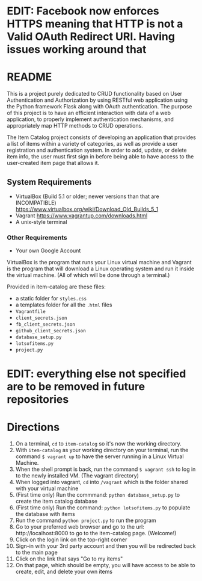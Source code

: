 # EDIT: Facebook now enforces HTTPS meaning that HTTP is not a Valid OAuth Redirect URI. Having issues working around that

# README
This is a project purely dedicated to CRUD functionality based on User Authentication and Authorization by using RESTful web application using the Python framework Flask along with OAuth authentication. The purpose of this project is to have an efficient interaction with data of a web application, to properly implement authentication mechanisms, and appropriately map HTTP methods to CRUD operations.

The Item Catalog project consists of developing an application that provides a list of items within a variety of categories, as well as provide a user registration and authentication system. In order to add, update, or delete item info, the user must first sign in before being able to have access to the user-created item page that allows it.

## System Requirements
* VirtualBox 
(Build 5.1 or older; newer versions than that are INCOMPATIBLE)
https://www.virtualbox.org/wiki/Download_Old_Builds_5_1
* Vagrant
https://www.vagrantup.com/downloads.html
* A unix-style terminal

### Other Requirements
* Your own Google Account

VirtualBox is the program that runs your Linux virtual machine and Vagrant is the program that will download a Linux operating system and run it inside the virtual machine. (All of which will be done through a terminal.)

Provided in item-catalog are these files:
* a static folder for `styles.css`
* a templates folder for all the `.html` files
* `Vagrantfile`
* `client_secrets.json`
* `fb_client_secrets.json`
* `github_client_secrets.json`
* `database_setup.py`
* `lotsofitems.py`
* `project.py`

# EDIT: everything else not specified are to be removed in future repositories

# Directions
1. On a terminal, `cd` to `item-catalog` so it's now the working directory.
2. With `item-catalog` as your working directory on your terminal, run the command `$ vagrant up` to have the server running in a Linux Virtual Machine.
3. When the shell prompt is back, run the command `$ vagrant ssh` to log in to the newly installed VM. (The vagrant directory)
4. When logged into vagrant, `cd` into `/vagrant` which is the folder shared with your virtual machine
5. (First time only) Run the commmand: `python database_setup.py` to create the item catalog database
6. (First time only) Run the command: `python lotsofitems.py` to populate the database with items
7. Run the command `python project.py` to run the program 
8. Go to your preferred web browser and go to the url: http://localhost:8000 to go to the item-catalog page. (Welcome!)
9. Click on the login link on the top-right corner
10. Sign-in with your 3rd party account and then you will be redirected back to the main page
11. Click on the link that says "Go to my items"
12. On that page, which should be empty, you will have access to be able to create, edit, and delete your own items


